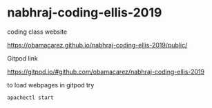 # nabhraj-coding-ellis-2019
coding class website




https://obamacarez.github.io/nabhraj-coding-ellis-2019/public/



Gitpod link


https://gitpod.io/#github.com/obamacarez/nabhraj-coding-ellis-2019



to load webpages in gitpod try

```apachectl start```

